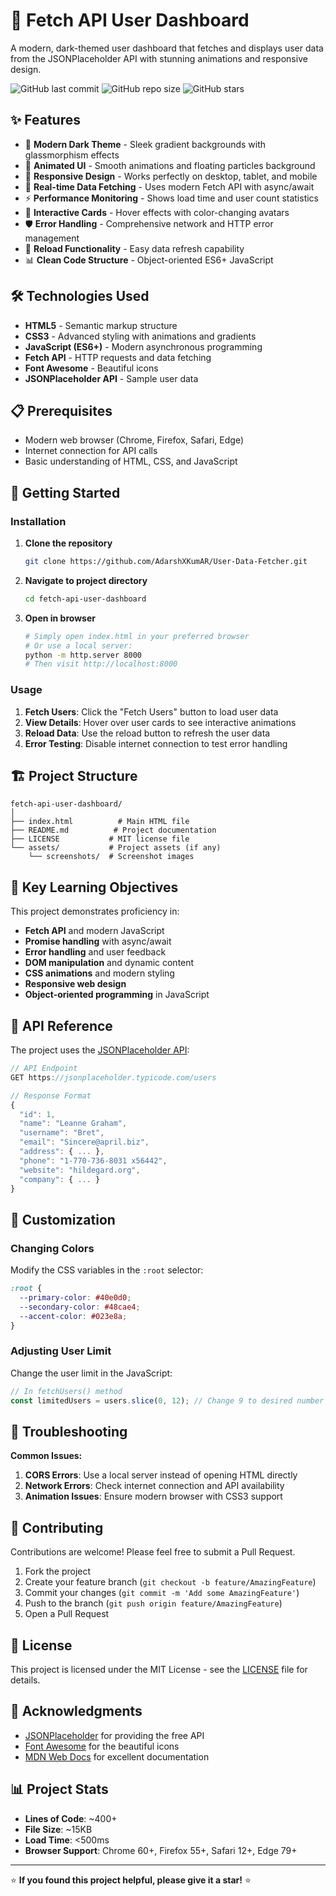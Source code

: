 # 🌟 Fetch API User Dashboard

A modern, dark-themed user dashboard that fetches and displays user data from the JSONPlaceholder API with stunning animations and responsive design.

![GitHub last commit](https://img.shields.io/github/last-commit/AdarshXKumAR/User-Data-Fetcher)
![GitHub repo size](https://img.shields.io/github/repo-size/AdarshXKumAR/User-Data-Fetcher)
![GitHub stars](https://img.shields.io/github/stars/AdarshXKumAR/User-Data-Fetcher)

## ✨ Features

- 🎨 **Modern Dark Theme** - Sleek gradient backgrounds with glassmorphism effects
- 🌟 **Animated UI** - Smooth animations and floating particles background
- 📱 **Responsive Design** - Works perfectly on desktop, tablet, and mobile
- 🔄 **Real-time Data Fetching** - Uses modern Fetch API with async/await
- ⚡ **Performance Monitoring** - Shows load time and user count statistics
- 🎯 **Interactive Cards** - Hover effects with color-changing avatars
- 🛡️ **Error Handling** - Comprehensive network and HTTP error management
- 🔄 **Reload Functionality** - Easy data refresh capability
- 📊 **Clean Code Structure** - Object-oriented ES6+ JavaScript

## 🛠️ Technologies Used

- **HTML5** - Semantic markup structure
- **CSS3** - Advanced styling with animations and gradients
- **JavaScript (ES6+)** - Modern asynchronous programming
- **Fetch API** - HTTP requests and data fetching
- **Font Awesome** - Beautiful icons
- **JSONPlaceholder API** - Sample user data

## 📋 Prerequisites

- Modern web browser (Chrome, Firefox, Safari, Edge)
- Internet connection for API calls
- Basic understanding of HTML, CSS, and JavaScript

## 🚀 Getting Started

### Installation

1. **Clone the repository**
   ```bash
   git clone https://github.com/AdarshXKumAR/User-Data-Fetcher.git
   ```

2. **Navigate to project directory**
   ```bash
   cd fetch-api-user-dashboard
   ```

3. **Open in browser**
   ```bash
   # Simply open index.html in your preferred browser
   # Or use a local server:
   python -m http.server 8000
   # Then visit http://localhost:8000
   ```

### Usage

1. **Fetch Users**: Click the "Fetch Users" button to load user data
2. **View Details**: Hover over user cards to see interactive animations
3. **Reload Data**: Use the reload button to refresh the user data
4. **Error Testing**: Disable internet connection to test error handling

## 🏗️ Project Structure

```
fetch-api-user-dashboard/
│
├── index.html          # Main HTML file
├── README.md          # Project documentation
├── LICENSE           # MIT license file
└── assets/           # Project assets (if any)
    └── screenshots/  # Screenshot images
```

## 🎯 Key Learning Objectives

This project demonstrates proficiency in:

- **Fetch API** and modern JavaScript
- **Promise handling** with async/await
- **Error handling** and user feedback
- **DOM manipulation** and dynamic content
- **CSS animations** and modern styling
- **Responsive web design**
- **Object-oriented programming** in JavaScript

## 🔧 API Reference

The project uses the [JSONPlaceholder API](https://jsonplaceholder.typicode.com/):

```javascript
// API Endpoint
GET https://jsonplaceholder.typicode.com/users

// Response Format
{
  "id": 1,
  "name": "Leanne Graham",
  "username": "Bret",
  "email": "Sincere@april.biz",
  "address": { ... },
  "phone": "1-770-736-8031 x56442",
  "website": "hildegard.org",
  "company": { ... }
}
```

## 🎨 Customization

### Changing Colors
Modify the CSS variables in the `:root` selector:

```css
:root {
  --primary-color: #40e0d0;
  --secondary-color: #48cae4;
  --accent-color: #023e8a;
}
```

### Adjusting User Limit
Change the user limit in the JavaScript:

```javascript
// In fetchUsers() method
const limitedUsers = users.slice(0, 12); // Change 9 to desired number
```

## 🐛 Troubleshooting

**Common Issues:**

1. **CORS Errors**: Use a local server instead of opening HTML directly
2. **Network Errors**: Check internet connection and API availability
3. **Animation Issues**: Ensure modern browser with CSS3 support

## 🤝 Contributing

Contributions are welcome! Please feel free to submit a Pull Request.

1. Fork the project
2. Create your feature branch (`git checkout -b feature/AmazingFeature`)
3. Commit your changes (`git commit -m 'Add some AmazingFeature'`)
4. Push to the branch (`git push origin feature/AmazingFeature`)
5. Open a Pull Request

## 📄 License

This project is licensed under the MIT License - see the [LICENSE](LICENSE) file for details.

## 🙏 Acknowledgments

- [JSONPlaceholder](https://jsonplaceholder.typicode.com/) for providing the free API
- [Font Awesome](https://fontawesome.com/) for the beautiful icons
- [MDN Web Docs](https://developer.mozilla.org/) for excellent documentation

## 📊 Project Stats

- **Lines of Code**: ~400+
- **File Size**: ~15KB
- **Load Time**: <500ms
- **Browser Support**: Chrome 60+, Firefox 55+, Safari 12+, Edge 79+

---

⭐ **If you found this project helpful, please give it a star!** ⭐
